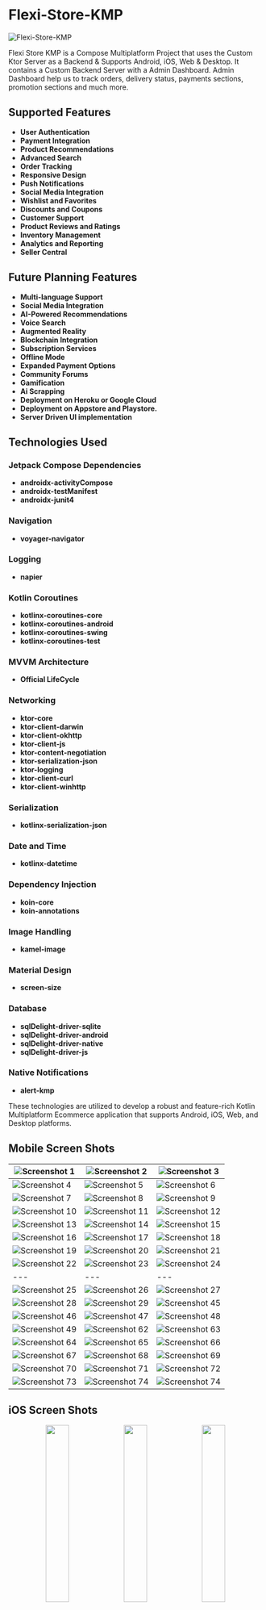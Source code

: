 # Flexi-Store-KMP
![Flexi-Store-KMP](https://github.com/KhubaibKhan4/Flexi-Store-KMP/blob/master/assests/screenshots/poster.png)

Flexi Store KMP is a Compose Multiplatform Project that uses the Custom Ktor Server as a Backend & Supports Android, iOS, Web & Desktop. It contains a Custom Backend Server with a Admin Dashboard. Admin Dashboard help us to track orders, delivery status, payments sections, promotion sections and much more. 

## Supported Features
* **User Authentication**
* **Payment Integration**
* **Product Recommendations**
* **Advanced Search**
* **Order Tracking**
* **Responsive Design**
* **Push Notifications**
* **Social Media Integration**
* **Wishlist and Favorites**
* **Discounts and Coupons**
* **Customer Support**
* **Product Reviews and Ratings**
* **Inventory Management**
* **Analytics and Reporting**
* **Seller Central**

## Future Planning Features
* **Multi-language Support**
* **Social Media Integration**
* **AI-Powered Recommendations**
* **Voice Search**
* **Augmented Reality**
* **Blockchain Integration**
* **Subscription Services**
* **Offline Mode**
* **Expanded Payment Options**
* **Community Forums**
* **Gamification**
* **Ai Scrapping**
* **Deployment on Heroku or Google Cloud**
* **Deployment on Appstore and Playstore.**
* **Server Driven UI implementation**

## Technologies Used

### Jetpack Compose Dependencies
* **androidx-activityCompose**
* **androidx-testManifest**
* **androidx-junit4**

### Navigation
* **voyager-navigator**


### Logging
* **napier**

### Kotlin Coroutines
* **kotlinx-coroutines-core**
* **kotlinx-coroutines-android**
* **kotlinx-coroutines-swing**
* **kotlinx-coroutines-test**

### MVVM Architecture
* **Official LifeCycle**

### Networking
* **ktor-core**
* **ktor-client-darwin**
* **ktor-client-okhttp**
* **ktor-client-js**
* **ktor-content-negotiation**
* **ktor-serialization-json**
* **ktor-logging**
* **ktor-client-curl**
* **ktor-client-winhttp**

### Serialization
* **kotlinx-serialization-json**

### Date and Time
* **kotlinx-datetime**

### Dependency Injection
* **koin-core**
* **koin-annotations**

### Image Handling
* **kamel-image**

### Material Design
* **screen-size**

### Database
* **sqlDelight-driver-sqlite**
* **sqlDelight-driver-android**
* **sqlDelight-driver-native**
* **sqlDelight-driver-js**

### Native Notifications 
* **alert-kmp**

These technologies are utilized to develop a robust and feature-rich Kotlin Multiplatform Ecommerce application that supports Android, iOS, Web, and Desktop platforms.


## Mobile Screen Shots

| ![Screenshot 1](https://github.com/KhubaibKhan4/Flexi-Store-KMP/blob/master/assests/screenshots/1.png) | ![Screenshot 2](https://github.com/KhubaibKhan4/Flexi-Store-KMP/blob/master/assests/screenshots/2.png) | ![Screenshot 3](https://github.com/KhubaibKhan4/Flexi-Store-KMP/blob/master/assests/screenshots/3.png) |
| --- | --- | --- |
| ![Screenshot 4](https://github.com/KhubaibKhan4/Flexi-Store-KMP/blob/master/assests/screenshots/4.png) | ![Screenshot 5](https://github.com/KhubaibKhan4/Flexi-Store-KMP/blob/master/assests/screenshots/5.png) | ![Screenshot 6](https://github.com/KhubaibKhan4/Flexi-Store-KMP/blob/master/assests/screenshots/6.png) |
| ![Screenshot 7](https://github.com/KhubaibKhan4/Flexi-Store-KMP/blob/master/assests/screenshots/7.png) | ![Screenshot 8](https://github.com/KhubaibKhan4/Flexi-Store-KMP/blob/master/assests/screenshots/8.png) | ![Screenshot 9](https://github.com/KhubaibKhan4/Flexi-Store-KMP/blob/master/assests/screenshots/9.png) |
| ![Screenshot 10](https://github.com/KhubaibKhan4/Flexi-Store-KMP/blob/master/assests/screenshots/10.png) | ![Screenshot 11](https://github.com/KhubaibKhan4/Flexi-Store-KMP/blob/master/assests/screenshots/11.png) | ![Screenshot 12](https://github.com/KhubaibKhan4/Flexi-Store-KMP/blob/master/assests/screenshots/12.png) |
| ![Screenshot 13](https://github.com/KhubaibKhan4/Flexi-Store-KMP/blob/master/assests/screenshots/13.png) | ![Screenshot 14](https://github.com/KhubaibKhan4/Flexi-Store-KMP/blob/master/assests/screenshots/14.png) | ![Screenshot 15](https://github.com/KhubaibKhan4/Flexi-Store-KMP/blob/master/assests/screenshots/15.png) |
| ![Screenshot 16](https://github.com/KhubaibKhan4/Flexi-Store-KMP/blob/master/assests/screenshots/16.png) | ![Screenshot 17](https://github.com/KhubaibKhan4/Flexi-Store-KMP/blob/master/assests/screenshots/17.png) | ![Screenshot 18](https://github.com/KhubaibKhan4/Flexi-Store-KMP/blob/master/assests/screenshots/18.png) |
| ![Screenshot 19](https://github.com/KhubaibKhan4/Flexi-Store-KMP/blob/master/assests/screenshots/19.png) | ![Screenshot 20](https://github.com/KhubaibKhan4/Flexi-Store-KMP/blob/master/assests/screenshots/20.png) | ![Screenshot 21](https://github.com/KhubaibKhan4/Flexi-Store-KMP/blob/master/assests/screenshots/21.png) |
| ![Screenshot 22](https://github.com/KhubaibKhan4/Flexi-Store-KMP/blob/master/assests/screenshots/22.png) | ![Screenshot 23](https://github.com/KhubaibKhan4/Flexi-Store-KMP/blob/master/assests/screenshots/23.png) | ![Screenshot 24](https://github.com/KhubaibKhan4/Flexi-Store-KMP/blob/master/assests/screenshots/24.png) |
| --- | --- | --- |
| ![Screenshot 25](https://github.com/KhubaibKhan4/Flexi-Store-KMP/blob/master/assests/screenshots/25.png) | ![Screenshot 26](https://github.com/KhubaibKhan4/Flexi-Store-KMP/blob/master/assests/screenshots/26.png) | ![Screenshot 27](https://github.com/KhubaibKhan4/Flexi-Store-KMP/blob/master/assests/screenshots/27.png) |
| ![Screenshot 28](https://github.com/KhubaibKhan4/Flexi-Store-KMP/blob/master/assests/screenshots/28.png) | ![Screenshot 29](https://github.com/KhubaibKhan4/Flexi-Store-KMP/blob/master/assests/screenshots/29.png) | ![Screenshot 45](https://github.com/KhubaibKhan4/Flexi-Store-KMP/blob/master/assests/screenshots/45.png) |
| ![Screenshot 46](https://github.com/KhubaibKhan4/Flexi-Store-KMP/blob/master/assests/screenshots/46.png) | ![Screenshot 47](https://github.com/KhubaibKhan4/Flexi-Store-KMP/blob/master/assests/screenshots/47.png) | ![Screenshot 48](https://github.com/KhubaibKhan4/Flexi-Store-KMP/blob/master/assests/screenshots/48.png) |
| ![Screenshot 49](https://github.com/KhubaibKhan4/Flexi-Store-KMP/blob/master/assests/screenshots/49.png) | ![Screenshot 62](https://github.com/KhubaibKhan4/Flexi-Store-KMP/blob/master/assests/screenshots/62.png) | ![Screenshot 63](https://github.com/KhubaibKhan4/Flexi-Store-KMP/blob/master/assests/screenshots/63.png) |
| ![Screenshot 64](https://github.com/KhubaibKhan4/Flexi-Store-KMP/blob/master/assests/screenshots/64.png) | ![Screenshot 65](https://github.com/KhubaibKhan4/Flexi-Store-KMP/blob/master/assests/screenshots/65.png) | ![Screenshot 66](https://github.com/KhubaibKhan4/Flexi-Store-KMP/blob/master/assests/screenshots/66.png) |
| ![Screenshot 67](https://github.com/KhubaibKhan4/Flexi-Store-KMP/blob/master/assests/screenshots/67.png) | ![Screenshot 68](https://github.com/KhubaibKhan4/Flexi-Store-KMP/blob/master/assests/screenshots/68.png) | ![Screenshot 69](https://github.com/KhubaibKhan4/Flexi-Store-KMP/blob/master/assests/screenshots/69.png) |
| ![Screenshot 70](https://github.com/KhubaibKhan4/Flexi-Store-KMP/blob/master/assests/screenshots/70.png) | ![Screenshot 71](https://github.com/KhubaibKhan4/Flexi-Store-KMP/blob/master/assests/screenshots/71.png) | ![Screenshot 72](https://github.com/KhubaibKhan4/Flexi-Store-KMP/blob/master/assests/screenshots/72.png) |
| ![Screenshot 73](https://github.com/KhubaibKhan4/Flexi-Store-KMP/blob/master/assests/screenshots/73.png) | ![Screenshot 74](https://github.com/KhubaibKhan4/Flexi-Store-KMP/blob/master/assests/screenshots/89.png) | ![Screenshot 74](https://github.com/KhubaibKhan4/Flexi-Store-KMP/blob/master/assests/screenshots/90.png) |

## iOS Screen Shots

<p align="center">
  <img src="https://github.com/KhubaibKhan4/Flexi-Store-KMP/blob/master/assests/screenshots/iphone/1.jpg" width="30%" />
  <img src="https://github.com/KhubaibKhan4/Flexi-Store-KMP/blob/master/assests/screenshots/iphone/2.jpg" width="30%" />
  <img src="https://github.com/KhubaibKhan4/Flexi-Store-KMP/blob/master/assests/screenshots/iphone/3.jpg" width="30%" />
</p>

<p align="center">
  <img src="https://github.com/KhubaibKhan4/Flexi-Store-KMP/blob/master/assests/screenshots/iphone/4.jpg" width="30%" />
  <img src="https://github.com/KhubaibKhan4/Flexi-Store-KMP/blob/master/assests/screenshots/iphone/5.jpg" width="30%" />
  <img src="https://github.com/KhubaibKhan4/Flexi-Store-KMP/blob/master/assests/screenshots/iphone/6.jpg" width="30%" />
</p>

<p align="center">
  <img src="https://github.com/KhubaibKhan4/Flexi-Store-KMP/blob/master/assests/screenshots/iphone/7.jpg" width="30%" />
  <img src="https://github.com/KhubaibKhan4/Flexi-Store-KMP/blob/master/assests/screenshots/iphone/8.jpg" width="30%" />
  <img src="https://github.com/KhubaibKhan4/Flexi-Store-KMP/blob/master/assests/screenshots/iphone/9.jpg" width="30%" />
</p>

<p align="center">
  <img src="https://github.com/KhubaibKhan4/Flexi-Store-KMP/blob/master/assests/screenshots/iphone/10.jpg" width="30%" />
  <img src="https://github.com/KhubaibKhan4/Flexi-Store-KMP/blob/master/assests/screenshots/iphone/11.jpg" width="30%" />
  <img src="https://github.com/KhubaibKhan4/Flexi-Store-KMP/blob/master/assests/screenshots/iphone/12.jpg" width="30%" />
</p>

<p align="center">
 <img src="https://github.com/KhubaibKhan4/Flexi-Store-KMP/blob/master/assests/screenshots/iphone/13.jpg" width="30%" />
  <img src="https://github.com/KhubaibKhan4/Flexi-Store-KMP/blob/master/assests/screenshots/iphone/14.jpg" width="30%" />
  <img src="https://github.com/KhubaibKhan4/Flexi-Store-KMP/blob/master/assests/screenshots/iphone/15.jpg" width="30%" />
</p>

<p align="center">
  <img src="https://github.com/KhubaibKhan4/Flexi-Store-KMP/blob/master/assests/screenshots/iphone/16.jpg" width="30%" />
  <img src="https://github.com/KhubaibKhan4/Flexi-Store-KMP/blob/master/assests/screenshots/iphone/17.jpg" width="30%" />
  <img src="https://github.com/KhubaibKhan4/Flexi-Store-KMP/blob/master/assests/screenshots/iphone/18.jpg" width="30%" />
</p>

<p align="center">
  <img src="https://github.com/KhubaibKhan4/Flexi-Store-KMP/blob/master/assests/screenshots/iphone/19.jpg" width="30%" />
  <img src="https://github.com/KhubaibKhan4/Flexi-Store-KMP/blob/master/assests/screenshots/iphone/20.jpg" width="30%" />
  <img src="https://github.com/KhubaibKhan4/Flexi-Store-KMP/blob/master/assests/screenshots/iphone/21.jpg" width="30%" />
</p>

<p align="center">
  <img src="https://github.com/KhubaibKhan4/Flexi-Store-KMP/blob/master/assests/screenshots/iphone/22.jpg" width="30%" />
  <img src="https://github.com/KhubaibKhan4/Flexi-Store-KMP/blob/master/assests/screenshots/iphone/23.jpg" width="30%" />
  <img src="https://github.com/KhubaibKhan4/Flexi-Store-KMP/blob/master/assests/screenshots/iphone/24.jpg" width="30%" />
</p>

<p align="center">
  <img src="https://github.com/KhubaibKhan4/Flexi-Store-KMP/blob/master/assests/screenshots/iphone/25.jpg" width="30%" />
  <img src="https://github.com/KhubaibKhan4/Flexi-Store-KMP/blob/master/assests/screenshots/iphone/26.jpg" width="30%" />
  <img src="https://github.com/KhubaibKhan4/Flexi-Store-KMP/blob/master/assests/screenshots/iphone/27.jpg" width="30%" />
</p>

<p align="center">
  <img src="https://github.com/KhubaibKhan4/Flexi-Store-KMP/blob/master/assests/screenshots/iphone/28.jpg" width="30%" />
  <img src="https://github.com/KhubaibKhan4/Flexi-Store-KMP/blob/master/assests/screenshots/iphone/29.jpg" width="30%" />
  <img src="https://github.com/KhubaibKhan4/Flexi-Store-KMP/blob/master/assests/screenshots/iphone/30.jpg" width="30%" />
</p>

<p align="center">
  <img src="https://github.com/KhubaibKhan4/Flexi-Store-KMP/blob/master/assests/screenshots/iphone/36.jpg" width="30%" />
  <img src="https://github.com/KhubaibKhan4/Flexi-Store-KMP/blob/master/assests/screenshots/iphone/37.jpg" width="30%" />
  <img src="https://github.com/KhubaibKhan4/Flexi-Store-KMP/blob/master/assests/screenshots/iphone/38.jpg" width="30%" />
</p>



## Desktop Screen Shots

| ![Screenshot 1](https://github.com/KhubaibKhan4/Flexi-Store-KMP/blob/master/assests/screenshots/30.png) | 
| --- |
| ![Screenshot 2](https://github.com/KhubaibKhan4/Flexi-Store-KMP/blob/master/assests/screenshots/31.png) | 
| ![Screenshot 3](https://github.com/KhubaibKhan4/Flexi-Store-KMP/blob/master/assests/screenshots/32.png) |
| ![Screenshot 4](https://github.com/KhubaibKhan4/Flexi-Store-KMP/blob/master/assests/screenshots/33.png) |
| ![Screenshot 5](https://github.com/KhubaibKhan4/Flexi-Store-KMP/blob/master/assests/screenshots/34.png) | 
| ![Screenshot 6](https://github.com/KhubaibKhan4/Flexi-Store-KMP/blob/master/assests/screenshots/35.png) | 
| ![Screenshot 7](https://github.com/KhubaibKhan4/Flexi-Store-KMP/blob/master/assests/screenshots/36.png) | 
| ![Screenshot 8](https://github.com/KhubaibKhan4/Flexi-Store-KMP/blob/master/assests/screenshots/37.png) | 
| ![Screenshot 9](https://github.com/KhubaibKhan4/Flexi-Store-KMP/blob/master/assests/screenshots/38.png) | 
| ![Screenshot 10](https://github.com/KhubaibKhan4/Flexi-Store-KMP/blob/master/assests/screenshots/39.png) | 
| ![Screenshot 11](https://github.com/KhubaibKhan4/Flexi-Store-KMP/blob/master/assests/screenshots/40.png) | 
| ![Screenshot 12](https://github.com/KhubaibKhan4/Flexi-Store-KMP/blob/master/assests/screenshots/41.png) | 
| ![Screenshot 13](https://github.com/KhubaibKhan4/Flexi-Store-KMP/blob/master/assests/screenshots/42.png) | 
| ![Screenshot 14](https://github.com/KhubaibKhan4/Flexi-Store-KMP/blob/master/assests/screenshots/43.png) | 
| ![Screenshot 15](https://github.com/KhubaibKhan4/Flexi-Store-KMP/blob/master/assests/screenshots/50.png) | 
| ![Screenshot 16](https://github.com/KhubaibKhan4/Flexi-Store-KMP/blob/master/assests/screenshots/51.png) | 
| ![Screenshot 17](https://github.com/KhubaibKhan4/Flexi-Store-KMP/blob/master/assests/screenshots/52.png) | 
| ![Screenshot 18](https://github.com/KhubaibKhan4/Flexi-Store-KMP/blob/master/assests/screenshots/53.png) | 
| ![Screenshot 19](https://github.com/KhubaibKhan4/Flexi-Store-KMP/blob/master/assests/screenshots/54.png) | 
| ![Screenshot 20](https://github.com/KhubaibKhan4/Flexi-Store-KMP/blob/master/assests/screenshots/55.png) | 
| ![Screenshot 21](https://github.com/KhubaibKhan4/Flexi-Store-KMP/blob/master/assests/screenshots/56.png) | 
| ![Screenshot 22](https://github.com/KhubaibKhan4/Flexi-Store-KMP/blob/master/assests/screenshots/57.png) | 
| ![Screenshot 23](https://github.com/KhubaibKhan4/Flexi-Store-KMP/blob/master/assests/screenshots/58.png) | 
| ![Screenshot 24](https://github.com/KhubaibKhan4/Flexi-Store-KMP/blob/master/assests/screenshots/59.png) | 
| ![Screenshot 25](https://github.com/KhubaibKhan4/Flexi-Store-KMP/blob/master/assests/screenshots/60.png) | 
| ![Screenshot 26](https://github.com/KhubaibKhan4/Flexi-Store-KMP/blob/master/assests/screenshots/61.png) | 
| ![Screenshot 27](https://github.com/KhubaibKhan4/Flexi-Store-KMP/blob/master/assests/screenshots/75.png) | 
| ![Screenshot 28](https://github.com/KhubaibKhan4/Flexi-Store-KMP/blob/master/assests/screenshots/76.png) | 
| ![Screenshot 29](https://github.com/KhubaibKhan4/Flexi-Store-KMP/blob/master/assests/screenshots/77.png) | 
| ![Screenshot 30](https://github.com/KhubaibKhan4/Flexi-Store-KMP/blob/master/assests/screenshots/78.png) | 
| ![Screenshot 31](https://github.com/KhubaibKhan4/Flexi-Store-KMP/blob/master/assests/screenshots/79.png) | 
| ![Screenshot 32](https://github.com/KhubaibKhan4/Flexi-Store-KMP/blob/master/assests/screenshots/80.png) | 
| ![Screenshot 33](https://github.com/KhubaibKhan4/Flexi-Store-KMP/blob/master/assests/screenshots/81.png) | 
| ![Screenshot 34](https://github.com/KhubaibKhan4/Flexi-Store-KMP/blob/master/assests/screenshots/82.png) | 
| ![Screenshot 35](https://github.com/KhubaibKhan4/Flexi-Store-KMP/blob/master/assests/screenshots/83.png) | 
| ![Screenshot 36](https://github.com/KhubaibKhan4/Flexi-Store-KMP/blob/master/assests/screenshots/84.png) | 
| ![Screenshot 37](https://github.com/KhubaibKhan4/Flexi-Store-KMP/blob/master/assests/screenshots/85.png) | 
| ![Screenshot 38](https://github.com/KhubaibKhan4/Flexi-Store-KMP/blob/master/assests/screenshots/86.png) | 
| ![Screenshot 39](https://github.com/KhubaibKhan4/Flexi-Store-KMP/blob/master/assests/screenshots/87.png) | 
| ![Screenshot 40](https://github.com/KhubaibKhan4/Flexi-Store-KMP/blob/master/assests/screenshots/88.png) | 

## Flexi-Store Backend

Flexi-Store is developed using Ktor and is mandatory for the backend of the Flexi-Store-KMP. You can find the Flexi-Store server repository [here](https://github.com/KhubaibKhan4/Flexi-Store-Server).

## Flexi-Store Admin

Flexi-Store Admin is also developed using Compose Multiplatform. You can find the Flexi-Store Admin repository [here](https://github.com/KhubaibKhan4/Flexi-Store-Admin).

## Before running!
 - check your system with [KDoctor](https://github.com/Kotlin/kdoctor)
 - install JDK 17 or higher on your machine
 - add `local.properties` file to the project root and set a path to Android SDK there

### Android
To run the application on android device/emulator:  
 - open project in Android Studio and run imported android run configuration

To build the application bundle:
 - run `./gradlew :composeApp:assembleDebug`
 - find `.apk` file in `composeApp/build/outputs/apk/debug/composeApp-debug.apk`
Run android simulator UI tests: `./gradlew :composeApp:pixel5Check`

### Desktop
Run the desktop application: `./gradlew :composeApp:run`
Run desktop UI tests: `./gradlew :composeApp:jvmTest`

### iOS
To run the application on iPhone device/simulator:
 - Open `iosApp/iosApp.xcproject` in Xcode and run standard configuration
 - Or use [Kotlin Multiplatform Mobile plugin](https://plugins.jetbrains.com/plugin/14936-kotlin-multiplatform-mobile) for Android Studio
Run iOS simulator UI tests: `./gradlew :composeApp:iosSimulatorArm64Test`

### Experimental Browser (JS)
Run the browser application: `./gradlew :composeApp:jsBrowserDevelopmentRun --continue`
Run browser UI tests: `./gradlew :composeApp:jsBrowserTest`

### Report Issues
If you find any issue or wanted to have certain features, please report them in the issues tab or in the discussion tab.

